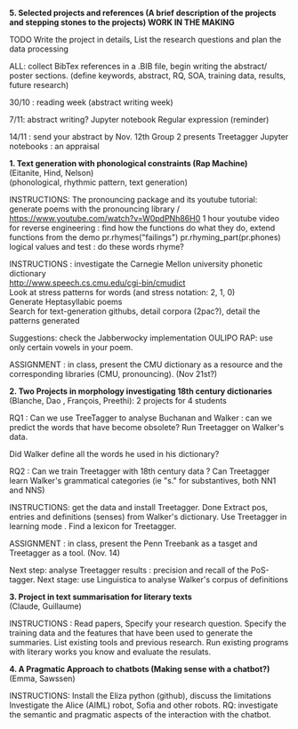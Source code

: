 
**5. Selected projects and references (A brief description of the projects and stepping stones to the projects)  WORK IN THE MAKING**



TODO Write the project in details, List the research questions and plan the data processing

ALL: collect BibTex references in a .BIB file, begin writing the abstract/ poster sections. 
(define keywords, abstract, RQ, SOA, training data, results, future research)

30/10 : reading week (abstract writing week)


7/11: abstract writing? 
Jupyter notebook
Regular expression (reminder)

14/11 : send your abstract by Nov. 12th
Group 2 presents Treetagger
Jupyter notebooks : an appraisal






**1. Text generation with phonological constraints (Rap Machine)** <br/>
(Eitanite, Hind, Nelson) <br/>
(phonological, rhythmic pattern, text generation)

INSTRUCTIONS:
The pronouncing package and its youtube tutorial: generate poems with the pronouncing library / https://www.youtube.com/watch?v=W0pdPNh86H0
1 hour youtube video for reverse engineering : find how the functions do what they do,
extend functions from the demo
pr.rhymes("failings")
pr.rhyming_part(pr.phones)
logical values and test : do these words rhyme?

INSTRUCTIONS :  investigate the Carnegie Mellon university phonetic dictionary <br/>
http://www.speech.cs.cmu.edu/cgi-bin/cmudict <br/>
Look at stress patterns for words (and stress notation: 2, 1, 0) <br/>
Generate Heptasyllabic poems <br/>
Search for text-generation githubs, detail corpora (2pac?), detail the patterns generated

Suggestions: 
check the Jabberwocky implementation
OULIPO RAP: use only certain vowels in your poem.


ASSIGNMENT : in class,  present the CMU dictionary as a resource and the corresponding libraries (CMU, pronouncing). (Nov 21st?)

**2. Two Projects in morphology investigating 18th century dictionaries**  <br/>
(Blanche, Dao , François, Preethi): 2 projects for 4 students <br/>

RQ1 : Can we use TreeTagger to analyse Buchanan and Walker : can we predict the words that have become obsolete?
Run Treetagger on Walker's data.

Did Walker define all the words he used in his dictionary?

RQ2 : Can we train Treetagger with 18th century data ?
Can Treetagger learn Walker's grammatical categories (ie "s." for substantives, both NN1 and NNS) 

INSTRUCTIONS: get the data and install Treetagger. Done
Extract pos, entries and definitions (senses) from Walker's dictionary.
Use Treetagger in learning mode . Find a lexicon for Treetagger. 

ASSIGNMENT : in class,  present the Penn Treebank as a tasget and Treetagger as a tool. (Nov. 14)

Next step: analyse Treetagger results : precision and recall of the PoS-tagger.
Next stage: use Linguistica to analyse Walker's corpus of definitions


**3. Project in text summarisation for literary texts** <br/>
(Claude, Guillaume)

INSTRUCTIONS : Read papers, Specify your research question. Specify the training data and the features that have been used to generate the summaries. List existing tools and previous research. Run existing programs with literary works you know and evaluate the resulats.



**4. A Pragmatic Approach to chatbots (Making sense with a chatbot?)**  <br/>
(Emma, Sawssen)

INSTRUCTIONS: Install the Eliza python (github), discuss the limitations
Investigate the Alice (AIML) robot, Sofia and other robots.
RQ: investigate the semantic and pragmatic aspects of the interaction with the chatbot.



